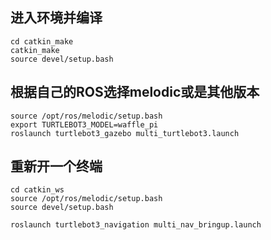 
## 进入环境并编译

```
cd catkin_make
catkin_make
source devel/setup.bash
```

## 根据自己的ROS选择melodic或是其他版本

```
source /opt/ros/melodic/setup.bash
export TURTLEBOT3_MODEL=waffle_pi
roslaunch turtlebot3_gazebo multi_turtlebot3.launch
```

## 重新开一个终端
```
cd catkin_ws
source /opt/ros/melodic/setup.bash
source devel/setup.bash

roslaunch turtlebot3_navigation multi_nav_bringup.launch
```
